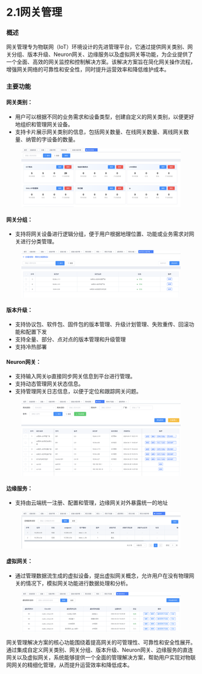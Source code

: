 # 2.1网关管理

### 概述

网关管理专为物联网（IoT）环境设计的先进管理平台，它通过提供网关类别、网关分组、版本升级、Neuron网关、边缘服务以及虚拟网关等功能，为企业提供了一个全面、高效的网关监控和控制解决方案。该解决方案旨在简化网关操作流程，增强网关网络的可靠性和安全性，同时提升运营效率和降低维护成本。

### 主要功能

#### **网关类别**：

* 用户可以根据不同的业务需求和设备类型，创建自定义的网关类别，以便更好地组织和管理网关设备。
* 支持卡片展示网关类别的信息，包括网关数量、在线网关数量、离线网关数量、纳管的字设备的数量。

<figure><img src=".gitbook/assets/网关类别.png" alt=""><figcaption></figcaption></figure>

#### **网关分组**：

* 支持将网关设备进行逻辑分组，便于用户根据地理位置、功能或业务需求对网关进行分类管理。

<figure><img src=".gitbook/assets/网关分组.png" alt=""><figcaption></figcaption></figure>

#### **版本升级**：

* 支持协议包、软件包、固件包的版本管理、升级计划管理、失败重传、回滚功能和配置下发
* 支持全量、部分、点对点的版本管理和升级管理
* 支持冷热部署

#### **Neuron网关**：

* 支持输入网关ip直接同步网关信息到平台进行管理。
* 支持动态管理网关状态信息。
* 支持管理网关日志信息，以便于定位和跟踪网关问题。

<figure><img src=".gitbook/assets/网关列表.png" alt=""><figcaption></figcaption></figure>

#### **边缘服务**：

* 支持由云端统一注册、配置和管理，边缘网关对外暴露统一的地址

<figure><img src=".gitbook/assets/边缘服务.png" alt=""><figcaption></figcaption></figure>

#### **虚拟网关**：

* 通过管理数据流生成的虚拟设备，提出虚拟网关概念，允许用户在没有物理网关的情况下，模拟网关功能进行数据处理和分析。

<figure><img src=".gitbook/assets/虚拟网关.png" alt=""><figcaption></figcaption></figure>

网关管理解决方案的核心功能围绕着提高网关的可管理性、可靠性和安全性展开。通过集成自定义网关类别、网关分组、版本升级、Neuron网关、边缘服务的直连网关以及虚拟网关，系统能够提供一个全面的管理解决方案，帮助用户实现对物联网网关的精细化管理，从而提升运营效率和降低成本。
